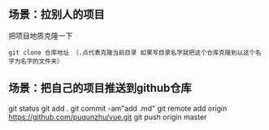 ## 场景：拉别人的项目
把项目地质克隆一下


```
git clone 仓库地址 （.点代表克隆当前目录 如果写目录名字就把这个仓库克隆到以这个名字为名字的文件夹）
```


## 场景：把自己的项目推送到github仓库

git status
git add .
git commit -am"add .md"
git remote add origin https://github.com/puqunzhu/vue.git
git push origin master